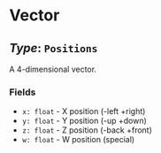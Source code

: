# Vector
   
## *Type*: `Positions`

A 4-dimensional vector.

### Fields

 - `x: float` - X position (-left +right)
 - `y: float` - Y position (-up +down)
 - `z: float` - Z position (-back +front)
 - `w: float` - W position (special)
